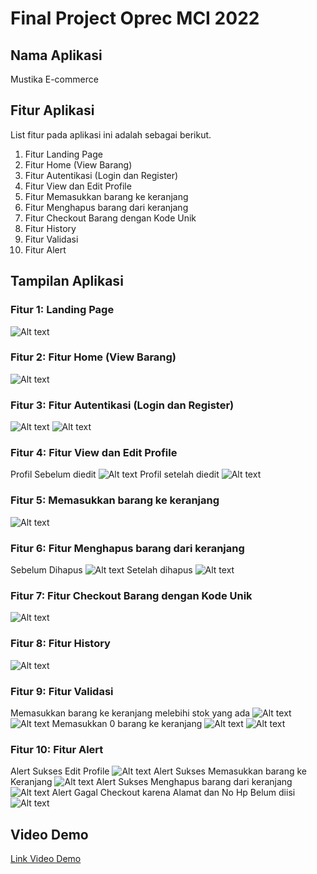 # Final Project Oprec MCI 2022

## Nama Aplikasi

Mustika E-commerce

## Fitur Aplikasi

List fitur pada aplikasi ini adalah sebagai berikut.

1. Fitur Landing Page
2. Fitur Home (View Barang)
3. Fitur Autentikasi (Login dan Register)
4. Fitur View dan Edit Profile
5. Fitur Memasukkan barang ke keranjang
6. Fitur Menghapus barang dari keranjang
7. Fitur Checkout Barang dengan Kode Unik
8. Fitur History
9. Fitur Validasi
10. Fitur Alert

## Tampilan Aplikasi

### Fitur 1: Landing Page

![Alt text](/res/landingpage.png?raw=true "Landing Page")

### Fitur 2: Fitur Home (View Barang)

![Alt text](/res/home.png?raw=true "Landing Page")

### Fitur 3: Fitur Autentikasi (Login dan Register)

![Alt text](/res/register.png?raw=true "Register")
![Alt text](/res/login.png?raw=true "Login")

### Fitur 4: Fitur View dan Edit Profile

Profil Sebelum diedit
![Alt text](/res/profile.png?raw=true "profile")
Profil setelah diedit
![Alt text](/res/profile_terisi.png?raw=true "profile")

### Fitur 5: Memasukkan barang ke keranjang

![Alt text](/res/keranjang.png?raw=true "keranjang")

### Fitur 6: Fitur Menghapus barang dari keranjang

Sebelum Dihapus
![Alt text](/res/keranjang.png?raw=true "keranjang")
Setelah dihapus
![Alt text](/res/keranjang_kosong.png?raw=true "keranajng_kosong")

### Fitur 7: Fitur Checkout Barang dengan Kode Unik

![Alt text](/res/checkout.png?raw=true "checkout")

### Fitur 8: Fitur History

![Alt text](/res/history_checkout.png?raw=true "history_checkout")

### Fitur 9: Fitur Validasi

Memasukkan barang ke keranjang melebihi stok yang ada
![Alt text](/res/out_of_stock.png?raw=true "out_of_stock")
![Alt text](/res/alert_out_of_stock.png?raw=true "alert_out_of_stock")
Memasukkan 0 barang ke keranjang
![Alt text](/res/zero_item.png?raw=true "zero_item")
![Alt text](/res/alert_zero_item.png?raw=true "alert_zero_item")

### Fitur 10: Fitur Alert

Alert Sukses Edit Profile
![Alt text](/res/alert_edit_profile.png?raw=true "alert_edit_profile")
Alert Sukses Memasukkan barang ke Keranjang
![Alt text](/res/success_masuk_keranjang.png?raw=true "success_masuk_keranjang")
Alert Sukses Menghapus barang dari keranjang
![Alt text](/res/alert_success_dihapus.png?raw=true "alert_success_dihapus")
Alert Gagal Checkout karena Alamat dan No Hp Belum diisi
![Alt text](/res/alert_gagal_checkout.png?raw=true "alert_gagal_checkout")

## Video Demo

[Link Video Demo](https://youtu.be/XF8h7F0EaGU)
